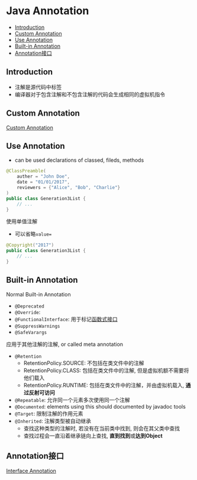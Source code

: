 # Java Annotation

- [Introduction](#introduction)
- [Custom Annotation](#custom-annotation)
- [Use Annotation](#use-annotation)
- [Built-in Annotation](#built-in-annotation)
- [Annotation接口](#annotation接口)

## Introduction

- 注解是源代码中标签
- 编译器对于包含注解和不包含注解的代码会生成相同的虚拟机指令

## Custom Annotation

[Custom Annotation](Java_Custom_Annotation_Type.md)

## Use Annotation

- can be used declarations of classed, fileds, methods

```java
@ClassPreamble(
    auther = "John Doe",
    date = "01/01/2017",
    reviewers = {"Alice", "Bob", "Charlie"}
)
public class Generation3List {
    // ...
}
```

使用单值注解

- 可以省略`value=`

```java
@Copyright("2017")
public class Generation3List {
    // ...
}
```

## Built-in Annotation

Normal Built-in Annotation

- `@Deprecated`
- `@Override`:
- `@FunctionalInterface`: 用于标记[函数式接口](Java_Functional_Interface.md)
- `@SuppressWarnings`
- `@SafeVarargs`

应用于其他注解的注解, or called meta annotation

- `@Retention`
  - RetentionPolicy.SOURCE: 不包括在类文件中的注解
  - RetentionPolicy.CLASS: 包括在类文件中的注解, 但是虚拟机额不需要将他们载入
  - RetentionPolicy.RUNTIME: 包括在类文件中的注解，并由虚拟机载入, **通过反射可访问**
- `@Repeatable`: 允许同一个元素多次使用同一个注解
- `@Documented`: elements using this should documented by javadoc tools
- `@Target`: 限制注解的作用元素
- `@Inherited`: 注解类型被自动继承
  - 查找这种类型的注解时, 若没有在当前类中找到, 则会在其父类中查找
  - 查找过程会一直沿着继承链向上查找, **直到找到**或**达到Object**

## Annotation接口

[Interface Annotation](Java_Interface_Annotation.md)
